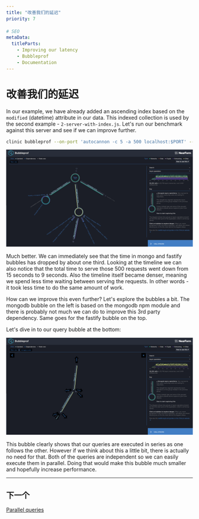 ```yaml
---
title: "改善我们的延迟"
priority: 7

# SEO
metaData:
  titleParts:
    - Improving our latency
    - Bubbleprof
    - Documentation
---
```


# 改善我们的延迟

In our example, we have already added an ascending index based on the `modified` (datetime)
attribute in our data. This indexed collection is used by the second
example - `2-server-with-index.js`. Let's run our benchmark against this
server and see if we can improve further.

```bash
clinic bubbleprof --on-port 'autocannon -c 5 -a 500 localhost:$PORT' -- node 2-server-with-index.js
```

![Main view](07-A.png)

Much better. We can immediately see that the time in mongo and fastify bubbles has dropped by about one third.
Looking at the timeline we can also notice that the total time to serve those 500 requests went down from 15 seconds to 9 seconds.
Also the timeline itself became denser, meaning we spend less time waiting between serving the requests.
In other words - it took less time to do the same amount of work.

How can we improve this even further? Let's explore the bubbles a bit. The mongodb bubble on the left
is based on the mongodb npm module and there is probably not much we can do to improve this 3rd party
dependency. Same goes for the fastify bubble on the top.

Let's dive in to our query bubble at the bottom:

![Mongo cursor](07-B.png)

This bubble clearly shows that our queries are executed in series as one follows the other.
However if we think about this a little bit, there is actually no need for that. Both of the
queries are independent so we can easily execute them in parallel. Doing that would make
this bubble much smaller and hopefully increase performance.

---

## 下一个

[Parallel queries](/documentation/bubbleprof/08-parallel-queries/)
